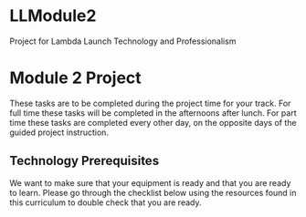 # LLModule2
Project for Lambda Launch Technology and Professionalism
# Module 2 Project

These tasks are to be completed during the project time for your track. For full time these tasks will be completed in the afternoons after lunch. For part time these tasks are completed every other day, on the opposite days of the guided project instruction.


## Technology Prerequisites

We want to make sure that your equipment is ready and that you are ready to learn. Please go through the checklist below using the resources found in this curriculum to double check that you are ready. 


